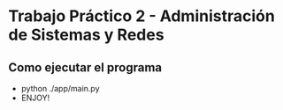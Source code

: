 # Trabajo Práctico 2 - Administración de Sistemas y Redes

## Como ejecutar el programa
- python ./app/main.py
- ENJOY!
